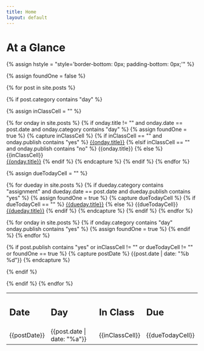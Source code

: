```yaml
---
title: Home
layout: default
---
```


# At a Glance

{% assign hstyle = "style='border-bottom: 0px; padding-bottom: 0px;'" %}

<table>
  <tr>
    <td><h2 {{hstyle}}>Date</h2></td>
    <td><h2 {{hstyle}}>Day</h2></td>
    <td><h2 {{hstyle}}>In Class</h2></td>
    <td><h2 {{hstyle}}>Due</h2></td>
  </tr>

{% assign foundOne = false %}
  
{% for post in site.posts %}

{% if post.category contains "day" %}

{% assign inClassCell = "" %}

{% for onday in site.posts %}
  {% if onday.title != "" and onday.date == post.date and onday.category contains "day" %}
    {% assign foundOne = true %}
    {% capture inClassCell %}
    {% if inClassCell == "" and onday.publish contains "yes" %}
        <a href="{{site.base}}{{onday.url}}">{{onday.title}}</a>
    {% elsif inClassCell == "" and onday.publish contains "no" %}
        {{onday.title}}
    {% else %}
      {{inClassCell}}<br/>
      <a href="{{site.base}}{{onday.url}}">{{onday.title}}</a>
    {% endif %}
    {% endcapture %}
  {% endif %}
{% endfor %}

{% assign dueTodayCell = "" %}

{% for dueday in site.posts %}
  {% if dueday.category contains "assignment" and dueday.date == post.date and dueday.publish contains "yes" %}
    {% assign foundOne = true %}
    {% capture dueTodayCell %}
    {% if dueTodayCell == "" %}
      <a href="{{site.base}}{{dueday.url}}">{{dueday.title}}</a>
    {% else %}
      {{dueTodayCell}}<br/>
      <a href="{{site.base}}{{dueday.url}}">{{dueday.title}}</a>
    {% endif %}
    {% endcapture %}
  {% endif %}
{% endfor %}

{% for onday in site.posts %}
  {% if onday.category contains "day" onday.publish contains "yes" %}
    {% assign foundOne = true %}
  {% endif %}
{% endfor %}

{% if post.publish contains "yes" or inClassCell != "" or dueTodayCell != "" or foundOne == true %}
{% capture postDate %}
{{post.date | date: "%b %d"}}
{% endcapture %}

<tr>
  <td>{{postDate}}</td>
  <td>{{post.date | date: "%a"}}</td>
  <td>{{inClassCell}}</td>
  <td>{{dueTodayCell}}</td>
</tr>
{% endif %}
    
{% endif %}
{% endfor %}
</table>

